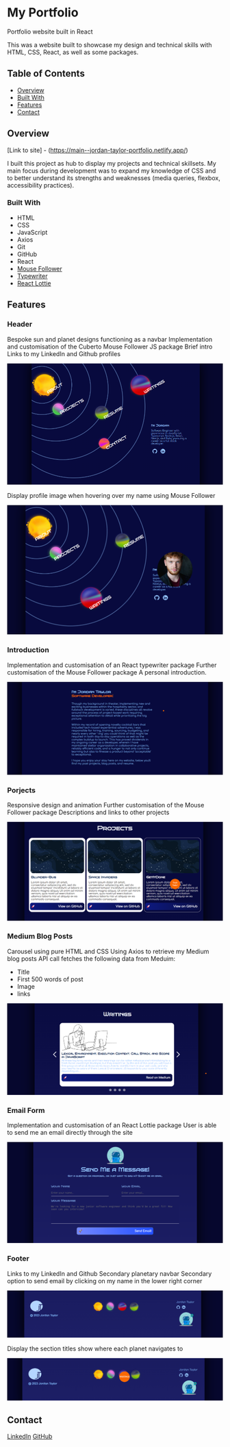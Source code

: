# My Portfolio

Portfolio website built in React

This was a website built to showcase my design and technical skills with HTML, CSS, React, as well as some packages.

## Table of Contents

- [Overview](#overview)
- [Built With](#built-with)
- [Features](#features)
- [Contact](#contact)

## Overview

 [Link to site] - (https://main--jordan-taylor-portfolio.netlify.app/)

 I built this project as hub to display my projects and technical skillsets. My main focus during development was to expand my knowledge of CSS and to better understand its strengths and weaknesses (media queries, flexbox, accessibility practices).

### Built With

* HTML
* CSS
* JavaScript
* Axios
* Git
* GitHub
* React
* [Mouse Follower](https://github.com/Cuberto/mouse-follower)
* [Typewriter](https://www.npmjs.com/package/typewriter-effect)
* [React Lottie](https://www.npmjs.com/package/react-lottie)

## Features

### Header
Bespoke sun and planet designs functioning as a navbar
Implementation and customisation of the Cuberto Mouse Follower JS package
Brief intro
Links to my LinkedIn and Github profiles

   ![Screenshot of the header section](./client/src/assests/screenshots/Header.png) 

   Display profile image when hovering over my name using Mouse Follower
   
![Screenshot of the header section with mouse follower showing profile image](./client/src/assests/screenshots/Header-Head.png)

### Introduction
Implementation and customisation of an React typewriter package
Further customisation of the Mouse Follower package
A personal introduction. 

![Screenshot of introduction section](./client/src/assests/screenshots/Introduction.png)

### Porjects
Responsive design and animation
Further customisation of the Mouse Follower package
Descriptions and links to other projects

![Screenshot of projects section](./client/src/assests/screenshots/Projects.png)

### Medium Blog Posts
Carousel using pure HTML and CSS
Using Axios to retrieve my Medium blog posts
API call fetches the following data from Meduim:
* Title
* First 500 words of post
* Image 
* links

![Screenshot of the blog carousel](./client/src/assests/screenshots/Writings.png)

### Email Form
Implementation and customisation of an React Lottie package
User is able to send me an email directly through the site

![Screenshot of the blog carousel](./client/src/assests/screenshots/email-form.png)

### Footer
Links to my LinkedIn and Github
Secondary planetary navbar 
Secondary option to send email by clicking on my name in the lower right corner

![Screenshot of the footer section](./client/src/assests/screenshots/Footer.png)

Display the section titles show where each planet navigates to

![Screenshot of footer section with mouse follower displaying navbar text](./client/src/assests/screenshots/Footer-Planet.png)

## Contact

[LinkedIn](https://www.linkedin.com/in/jordan-taylor-903471242/)
[GitHub](https://github.com/JordanJamesTaylor)
